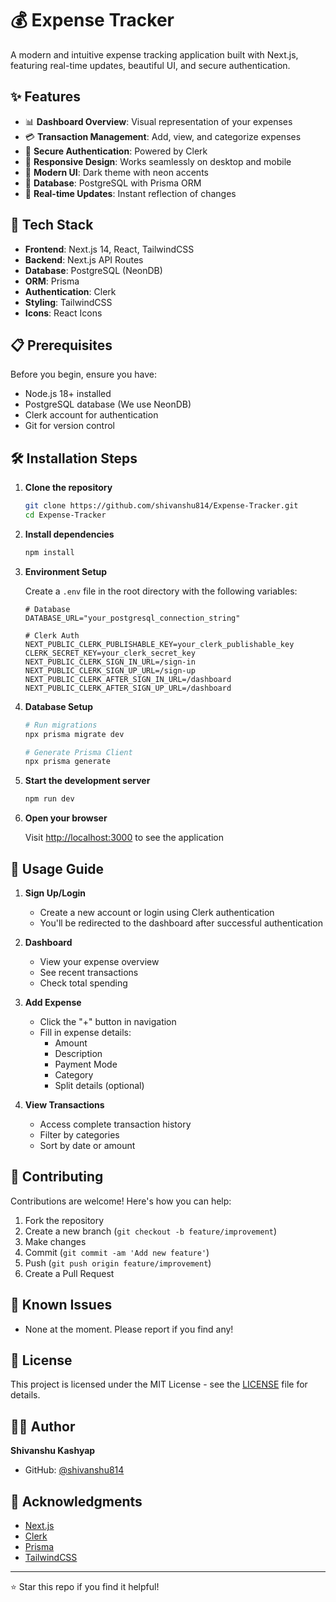 # 💰 Expense Tracker

A modern and intuitive expense tracking application built with Next.js, featuring real-time updates, beautiful UI, and secure authentication.

## ✨ Features

- 📊 **Dashboard Overview**: Visual representation of your expenses
- 💳 **Transaction Management**: Add, view, and categorize expenses
- 🔐 **Secure Authentication**: Powered by Clerk
- 📱 **Responsive Design**: Works seamlessly on desktop and mobile
- 🌙 **Modern UI**: Dark theme with neon accents
- 💾 **Database**: PostgreSQL with Prisma ORM
- 🔄 **Real-time Updates**: Instant reflection of changes

## 🚀 Tech Stack

- **Frontend**: Next.js 14, React, TailwindCSS
- **Backend**: Next.js API Routes
- **Database**: PostgreSQL (NeonDB)
- **ORM**: Prisma
- **Authentication**: Clerk
- **Styling**: TailwindCSS
- **Icons**: React Icons

## 📋 Prerequisites

Before you begin, ensure you have:

- Node.js 18+ installed
- PostgreSQL database (We use NeonDB)
- Clerk account for authentication
- Git for version control

## 🛠️ Installation Steps

1. **Clone the repository**
   ```bash
   git clone https://github.com/shivanshu814/Expense-Tracker.git
   cd Expense-Tracker
   ```

2. **Install dependencies**
   ```bash
   npm install
   ```

3. **Environment Setup**
   
   Create a `.env` file in the root directory with the following variables:
   ```env
   # Database
   DATABASE_URL="your_postgresql_connection_string"

   # Clerk Auth
   NEXT_PUBLIC_CLERK_PUBLISHABLE_KEY=your_clerk_publishable_key
   CLERK_SECRET_KEY=your_clerk_secret_key
   NEXT_PUBLIC_CLERK_SIGN_IN_URL=/sign-in
   NEXT_PUBLIC_CLERK_SIGN_UP_URL=/sign-up
   NEXT_PUBLIC_CLERK_AFTER_SIGN_IN_URL=/dashboard
   NEXT_PUBLIC_CLERK_AFTER_SIGN_UP_URL=/dashboard
   ```

4. **Database Setup**
   ```bash
   # Run migrations
   npx prisma migrate dev
   
   # Generate Prisma Client
   npx prisma generate
   ```

5. **Start the development server**
   ```bash
   npm run dev
   ```

6. **Open your browser**
   
   Visit [http://localhost:3000](http://localhost:3000) to see the application

## 📱 Usage Guide

1. **Sign Up/Login**
   - Create a new account or login using Clerk authentication
   - You'll be redirected to the dashboard after successful authentication

2. **Dashboard**
   - View your expense overview
   - See recent transactions
   - Check total spending

3. **Add Expense**
   - Click the "+" button in navigation
   - Fill in expense details:
     - Amount
     - Description
     - Payment Mode
     - Category
     - Split details (optional)

4. **View Transactions**
   - Access complete transaction history
   - Filter by categories
   - Sort by date or amount

## 🤝 Contributing

Contributions are welcome! Here's how you can help:

1. Fork the repository
2. Create a new branch (`git checkout -b feature/improvement`)
3. Make changes
4. Commit (`git commit -am 'Add new feature'`)
5. Push (`git push origin feature/improvement`)
6. Create a Pull Request

## 🐛 Known Issues

- None at the moment. Please report if you find any!

## 📄 License

This project is licensed under the MIT License - see the [LICENSE](LICENSE) file for details.

## 👨‍💻 Author

**Shivanshu Kashyap**
- GitHub: [@shivanshu814](https://github.com/shivanshu814)

## 🙏 Acknowledgments

- [Next.js](https://nextjs.org/)
- [Clerk](https://clerk.dev/)
- [Prisma](https://www.prisma.io/)
- [TailwindCSS](https://tailwindcss.com/)

---

⭐️ Star this repo if you find it helpful!
